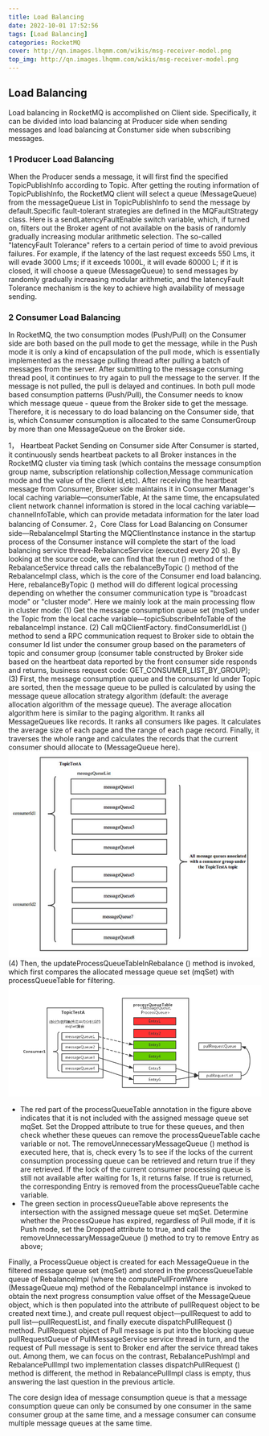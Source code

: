```yaml
---
title: Load Balancing
date: 2022-10-01 17:52:56
tags: [Load Balancing]
categories: RocketMQ
cover: http://qn.images.lhqmm.com/wikis/msg-receiver-model.png
top_img: http://qn.images.lhqmm.com/wikis/msg-receiver-model.png
---
```




## Load Balancing

Load balancing in RocketMQ is accomplished on Client side. Specifically, it can be divided into load balancing at Producer side when sending messages and load balancing at Constumer side when subscribing messages.

### 1 Producer Load Balancing
When the Producer sends a message, it will first find the specified TopicPublishInfo according to Topic. After getting the routing information of TopicPublishInfo, the RocketMQ client will select a queue (MessageQueue) from the messageQueue List in TopicPublishInfo  to send the message by default.Specific fault-tolerant strategies are defined in the MQFaultStrategy class.
Here is a sendLatencyFaultEnable switch variable, which, if turned on, filters out the Broker agent of not available on the basis of randomly gradually increasing modular arithmetic selection. The so-called "latencyFault Tolerance" refers to a certain period of time to avoid previous failures. For example, if the latency of the last request exceeds 550 Lms, it will evade 3000 Lms; if it exceeds 1000L, it will evade 60000 L; if it is closed, it will choose a queue (MessageQueue) to send messages by randomly gradually increasing modular arithmetic, and the latencyFault Tolerance mechanism is the key to achieve high availability of message sending.

### 2 Consumer Load Balancing
In RocketMQ, the two consumption modes (Push/Pull) on the Consumer side are both based on the pull mode to get the message, while in the Push mode it is only a kind of encapsulation of the pull mode, which is essentially implemented as the message pulling thread after pulling a batch of messages from the server. After submitting to the message consuming thread pool, it continues to try again to pull the message to the server. If the message is not pulled, the pull is delayed and continues. In both pull mode based consumption patterns (Push/Pull), the Consumer needs to know which message queue - queue from the Broker side to get the message. Therefore, it is necessary to do load balancing on the Consumer side, that is, which Consumer consumption is allocated to the same ConsumerGroup by more than one MessageQueue on the Broker side.

 1， Heartbeat Packet Sending on Consumer side
After Consumer is started, it continuously sends heartbeat packets to all Broker instances in the RocketMQ cluster via timing task (which contains the message consumption group name, subscription relationship collection,Message communication mode and the value of the client id,etc). After receiving the heartbeat message from Consumer, Broker side maintains it in Consumer Manager's local caching variable—consumerTable, At the same time, the encapsulated client network channel information is stored in the local caching variable—channelInfoTable, which can provide metadata information for the later load balancing of Consumer.
2，Core Class for Load Balancing on Consumer side—RebalanceImpl
Starting the MQClientInstance instance in the startup process of the Consumer instance will complete the start of the load balancing service thread-RebalanceService (executed every 20 s). By looking at the source code, we can find that the run () method of the RebalanceService thread calls the rebalanceByTopic () method of the RebalanceImpl class, which is the core of the Consumer end load balancing. Here, rebalanceByTopic () method will do different logical processing depending on whether the consumer communication type is "broadcast mode" or "cluster mode". Here we mainly look at the main processing flow in cluster mode:
(1) Get the message consumption queue set (mqSet) under the Topic from the local cache variable—topicSubscribeInfoTable of the rebalanceImpl instance.
(2) Call mQClientFactory. findConsumerIdList () method to send a RPC communication request to Broker side to obtain the consumer Id list under the consumer group based on the parameters of topic and consumer group (consumer table constructed by Broker side based on the heartbeat data reported by the front consumer side responds and returns, business request code: GET_CONSUMER_LIST_BY_GROUP);
(3) First, the message consumption queue and the consumer Id under Topic are sorted, then the message queue to be pulled is calculated by using the message queue allocation strategy algorithm (default: the average allocation algorithm of the message queue). The average allocation algorithm here is similar to the paging algorithm. It ranks all MessageQueues like records. It ranks all consumers like pages. It calculates the average size of each page and the range of each page record. Finally, it traverses the whole range and calculates the records that the current consumer should allocate to (MessageQueue here).
![Image text](https://github.com/apache/rocketmq/raw/develop/docs/cn/image/rocketmq_design_8.png)
(4) Then, the updateProcessQueueTableInRebalance () method is invoked, which first compares the allocated message queue set (mqSet) with processQueueTable for filtering.
![Image text](https://github.com/apache/rocketmq/raw/develop/docs/cn/image/rocketmq_design_9.png)

 - The red part of the processQueueTable annotation in the figure above
   indicates that it is not included with the assigned message queue set
   mqSet. Set the Dropped attribute to true for these queues, and then
   check whether these queues can remove the processQueueTable cache
   variable or not. The removeUnnecessaryMessageQueue () method is
   executed here, that is, check every 1s to see if the locks of the
   current consumption processing queue can be retrieved and return true
   if they are retrieved. If the lock of the current consumer processing
   queue is still not available after waiting for 1s, it returns false.
   If true is returned, the corresponding Entry is removed from the
   processQueueTable cache variable.
 - The green section in processQueueTable above represents the
   intersection with the assigned message queue set mqSet. Determine
   whether the ProcessQueue has expired, regardless of Pull mode, if it
   is Push mode, set the Dropped attribute to true, and call the
   removeUnnecessaryMessageQueue () method to try to remove Entry as
   above;
   

Finally, a ProcessQueue object is created for each MessageQueue in the filtered message queue set (mqSet) and stored in the processQueueTable queue of RebalanceImpl (where the computePullFromWhere (MessageQueue mq) method of the RebalanceImpl instance is invoked to obtain the next progress consumption value offset of the MessageQueue object, which is then populated into the attribute of pullRequest object to be created next time.), and create pull request object—pullRequest to add to pull list—pullRequestList, and finally execute dispatchPullRequest () method. PullRequest object of Pull message is put into the blocking queue pullRequestQueue of PullMessageService service thread in turn, and the request of Pull message is sent to Broker end after the service thread takes out. Among them, we can focus on the contrast, RebalancePushImpl and RebalancePullImpl two implementation classes dispatchPullRequest () method is different, the method in RebalancePullImpl class is empty, thus answering the last question in the previous article.

The core design idea of message consumption queue is that a message consumption queue can only be consumed by one consumer in the same consumer group at the same time, and a message consumer can consume multiple message queues at the same time.

